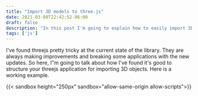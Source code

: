 ```yaml
---
title: "Import 3D models to three.js"
date: 2021-03-08T22:42:52-06:00
draft: false
description: "In this post I'm going to explain how to easily import 3D objects to threejs and how to structure a simple scene"
tags: ['js']
---
```


I've found threejs pretty tricky at the current state of the library. They are always making improvements and breaking some applications with the new updates. So here, I"m going to talk about how I've found it's good to structure your threejs application for importing 3D objects. Here is a working example.

{{< sandbox height="250px" sandbox="allow-same-origin allow-scripts">}}
<!DOCTYPE html>
<html>
	<head>
		<style>
			body { margin: 0; }
		</style>
	</head>
	<body>
		<script type="module">
			import * as THREE from 'https://unpkg.com/three@0.126.1/build/three.module.js';
            import { OrbitControls } from 'https://unpkg.com/three@0.126.1/examples/jsm/controls/OrbitControls.js';
            import { GLTFLoader } from 'https://unpkg.com/three/examples/jsm/loaders/GLTFLoader.js'

            let camera, scene, renderer, loader, model;

            const delay = 250

            init();
            animate()

            function init () {
                scene = new THREE.Scene();
                camera = new THREE.PerspectiveCamera( 75, window.innerWidth / window.innerHeight, 0.1, 1000 );
                renderer = new THREE.WebGLRenderer({ antialias: true})
                loader = new GLTFLoader();

                renderer.setSize( window.innerWidth, window.innerHeight );
                renderer.setClearColor("#121212")
                document.body.appendChild( renderer.domElement );

                camera.position.z = 3;

                const controls = new OrbitControls(camera, renderer.domElement);

                // ambient light
                const ambientLight = new THREE.AmbientLight ( 0xffffff, 0.2)
                scene.add( ambientLight )

                // point light
                const pointLight = new THREE.PointLight( 0xffffff, 1 );
                pointLight.position.set( 30, 50, 25 );
                scene.add( pointLight );

                window.addEventListener( 'resize', () => {
                    throttle(onWindowResize(), delay)
                } );

                loader.load( '/models/skull_downloadable/scene.gltf', function ( gltf ) {
                    model = gltf.scene
                    scene.add( model );

                }, undefined, function ( error ) {
                    console.error( error );
                } );
            }

            function throttle(callback, limit) {
                console.log('hola')
                let wait = false
                return function () {
                    if (!wait) {
                    callback.apply(null, arguments)
                    wait = true
                    setTimeout(function () {
                        wait = false
                    }, limit)
                    }
                }
            }

            function onWindowResize() {
                camera.aspect = window.innerWidth / window.innerHeight;
                camera.updateProjectionMatrix();
                renderer.setSize( window.innerWidth, window.innerHeight );
            }

            function animate() {
                requestAnimationFrame( animate );
                if (model) {
                    model.rotation.y -= 0.01
                }     
                renderer.render( scene, camera );
            }
		</script>
	</body>
</html>
{{</ sandbox >}}

The current version of threejs doesn't require any special tags in the HTML, only the `<script type="module">` tag where we are going to develop the logic of the program.

When using `type="module"` we can use the features of es5 such as `import` so we are going to use them. We have to import `threejs` and `GLTFLoader`. And any other component you use, such as `OrbitControls`. I'm going to define some variables gloablly as I'm assigning them afterwards in the `init()` function. You can extend on the configuration in this function [in the documentation](https://threejs.org/docs/index.html#manual/en/introduction/Creating-a-scene)

{{< highlight js >}}
import * as THREE from 'https://unpkg.com/three@0.126.1/build/three.module.js';
import { GLTFLoader } from 'https://unpkg.com/three/examples/jsm/loaders/GLTFLoader.js'

let camera, scene, renderer, loader, model;

init();
animate()

function init () {
    scene = new THREE.Scene();
    camera = new THREE.PerspectiveCamera( 75, window.innerWidth / window.innerHeight, 0.1, 1000 );
    renderer = new THREE.WebGLRenderer({ antialias: true})
    loader = new GLTFLoader();

    // renderer
    renderer.setSize( window.innerWidth, window.innerHeight );
    renderer.setClearColor("#121212") // set the background color
    document.body.appendChild( renderer.domElement );

    camera.position.z = 3;
}

function animate() {
    requestAnimationFrame( animate );
    renderer.render( scene, camera );
}
{{</ highlight >}}

For adjusting the size when changing resizing the window we have to add an event listener and to change both the aspect ratio and the size of the renderer.

{{< highlight js >}}

function init () {
    // ...
    window.addEventListener('resize', onWindowResize);
}

function onWindowResize() {
    camera.aspect = window.innerWidth / window.innerHeight;
    camera.updateProjectionMatrix();
    renderer.setSize( window.innerWidth, window.innerHeight );
}
{{</ highlight >}}

Now we have to load the object and define the lighting for the scene.

{{< highlight js >}}
function init () {
    // ...

    // ambient light
    const ambientLight = new THREE.AmbientLight ( 0xffffff, 0.2)
    scene.add( ambientLight )

    // point light
    const pointLight = new THREE.PointLight( 0xffffff, 1 );
    pointLight.position.set( 30, 50, 25 );
    scene.add( pointLight );

    loader.load( '/path/to/object.gltf', function ( gltf ) {
        model = gltf.scene // assign the model to the global variable
        scene.add( model );

    }, undefined, function ( error ) {
        console.error( error );
    } );
}
{{</ highlight >}}

To add a simple animation rotation to the model we have to add or substract to the rotation of the object in every animation frame, for example. However, there are much more ways of animating and with different purposes.  

{{< highlight js >}}
function animate() {
    requestAnimationFrame( animate );
    if (model) {
        model.rotation.y -= 0.01
    }     
    renderer.render( scene, camera );
}
{{</ highlight >}}


You can check to the complete implementation in [this Github gist](https://gist.github.com/DatsGabs/0a5dd2d1a2d8c63b6d8390a84b3434f9). 
